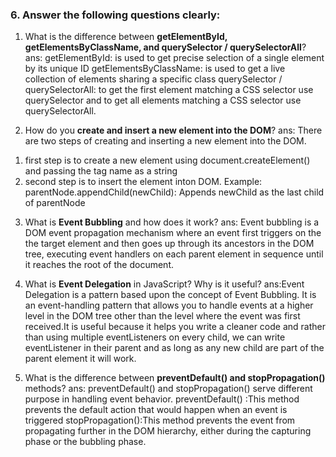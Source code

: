 ### 6. Answer the following questions clearly:

1. What is the difference between **getElementById, getElementsByClassName, and querySelector / querySelectorAll**?
   ans:
   getElementById: is used to get precise selection of a single element by its unique ID
   getElementsByClassName: is used to get a live collection of elements sharing a specific class
   querySelector / querySelectorAll: to get the first element matching a CSS selector use querySelector and to get all elements matching a CSS selector use querySelectorAll.

2. How do you **create and insert a new element into the DOM**?
   ans:
   There are two steps of creating and inserting a new element into the DOM.

1) first step is to create a new element using document.createElement() and passing the tag name as a string
2) second step is to insert the element inton DOM.
   Example:
   parentNode.appendChild(newChild): Appends newChild as the last child of parentNode

3. What is **Event Bubbling** and how does it work?
   ans:
   Event bubbling is a DOM event propagation mechanism where an event first triggers on the the target element and then goes up through its ancestors in the DOM tree, executing event handlers on each parent element in sequence until it reaches the root of the document.

4. What is **Event Delegation** in JavaScript? Why is it useful?
   ans:Event Delegation is a pattern based upon the concept of Event Bubbling. It is an event-handling pattern that allows you to handle events at a higher level in the DOM tree other than the level where the event was first received.It is useful because it helps you write a cleaner code and rather than using multiple eventListeners on every child, we can write eventListener in their parent and as long as any new child are part of the parent element it will work.

5. What is the difference between **preventDefault() and stopPropagation()** methods?
   ans:
   preventDefault() and stopPropagation() serve different purpose in handling event behavior.
   preventDefault() :This method prevents the default action that would happen when an event is triggered
   stopPropagation():This method prevents the event from propagating further in the DOM hierarchy, either during the capturing phase or the bubbling phase.
